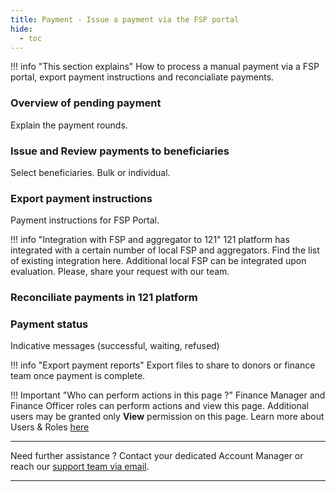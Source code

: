 ```yaml
---
title: Payment - Issue a payment via the FSP portal
hide:
  - toc
---
```


!!! info "This section explains"
    How to process a manual payment via a FSP portal, export payment instructions and reconcialiate payments.


### **Overview of pending payment**

Explain the payment rounds.

### **Issue and Review payments to beneficiaries**

Select beneficiaries. Bulk or individual.

### **Export payment instructions**

Payment instructions for FSP Portal.

!!! info "Integration with FSP and aggregator to 121"
    121 platform has integrated with a certain number of local FSP and aggregators. Find the list of existing integration here.
    Additional local FSP can be integrated upon evaluation. Please, share your request with our team.

### **Reconciliate payments in 121 platform**


### **Payment status**
Indicative messages (successful, waiting, refused)

!!! info "Export payment reports"
    Export files to share to donors or finance team once payment is complete.


!!! Important "Who can perform actions in this page ?"
    Finance Manager and Finance Officer roles can perform actions and view this page. 
    Additional users may be granted only **View** permission on this page. Learn more about Users & Roles [here](../users/users-roles-page.md)

___
Need further assistance ? Contact your dedicated Account Manager or reach our <a href="mailto:support@121.global">support team via email</a>.
___
